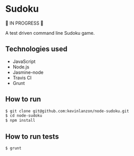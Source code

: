 Sudoku
=====

🚧 IN PROGRESS 🚧

A test driven command line Sudoku game.

Technologies used
----
- JavaScript
- Node.js
- Jasmine-node
- Travis CI
- Grunt

How to run
----
```sh
$ git clone git@github.com:kevinlanzon/node-sudoku.git
$ cd node-sudoku
$ npm install
```

How to run tests
----
```sh
$ grunt
```
